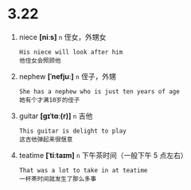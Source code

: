# 3.22

1. niece **[niːs]** `n` 侄女，外甥女

   ```
   His niece will look after him
   他侄女会照顾他
   ```

2. nephew **[ˈnefjuː]** `n` 侄子，外甥

   ```
   She has a nephew who is just ten years of age
   她有个才满10岁的侄子
   ```

3. guitar **[ɡɪˈtɑː(r)]** `n` 吉他

   ```
   This guitar is delight to play
   这吉他弹起来很惬意
   ```

4. teatime **[ˈtiːtaɪm]** `n` 下午茶时间（一般下午 5 点左右）
   ```
   That was a lot to take in at teatime
   一杯茶时间就发生了那么多事
   ```
